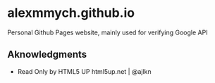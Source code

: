 # alexmmych.github.io
Personal Github Pages website, mainly used for verifying Google API


## Aknowledgments

- Read Only by HTML5 UP
html5up.net | @ajlkn